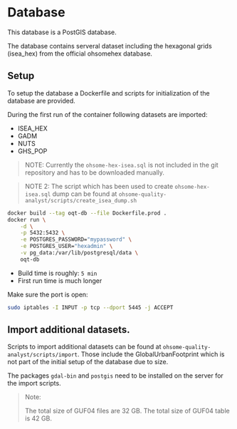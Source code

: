 # Database

This database is a PostGIS database.

The database contains serveral dataset including the hexagonal grids (isea_hex) from the official ohsomehex database.

## Setup

To setup the database a Dockerfile and scripts for initialization of the database are provided.

During the first run of the container following datasets are imported:

- ISEA_HEX
- GADM
- NUTS
- GHS_POP

> NOTE: Currently the `ohsome-hex-isea.sql` is not included in the git repository and has to be downloaded manually.

> NOTE 2: The script which has been used to create `ohsome-hex-isea.sql` dump can be found at `ohsome-quality-analyst/scripts/create_isea_dump.sh`


```bash
docker build --tag oqt-db --file Dockerfile.prod .
docker run \
    -d \
    -p 5432:5432 \
    -e POSTGRES_PASSWORD="mypassword" \
    -e POSTGRES_USER="hexadmin" \
    -v pg_data:/var/lib/postgresql/data \
    oqt-db
```

- Build time is roughly: `5 min`
- First run time is much longer


Make sure the port is open:

```bash
sudo iptables -I INPUT -p tcp --dport 5445 -j ACCEPT
```


## Import additional datasets.

Scripts to import additional datasets can be found at `ohsome-quality-analyst/scripts/import`. Those include the GlobalUrbanFootprint which is not part of the initial setup of the database due to size.

The packages `gdal-bin` and `postgis` need to be installed on the server for the import scripts.

> Note:
>
> The total size of GUF04 files are 32 GB.
> The total size of GUF04 table is 42 GB.
